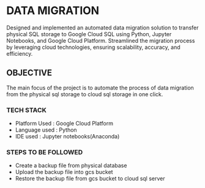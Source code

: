 
# DATA MIGRATION
Designed and implemented an automated data migration solution to transfer physical SQL storage to Google Cloud SQL using Python, Jupyter Notebooks, and Google Cloud Platform. Streamlined the migration process by leveraging cloud technologies, ensuring scalability, accuracy, and efficiency.
## OBJECTIVE
The main focus of the project is to automate the process of data migration from the physical sql storage to cloud sql storage in one click.
### TECH STACK
- Platform Used  : Google Cloud Platform
- Language used  : Python
- IDE used       : Jupyter notebooks(Anaconda)
### STEPS TO BE FOLLOWED
- Create a backup file from physical database
- Upload the backup file into gcs bucket
- Restore the backup file from gcs bucket to cloud sql server 



